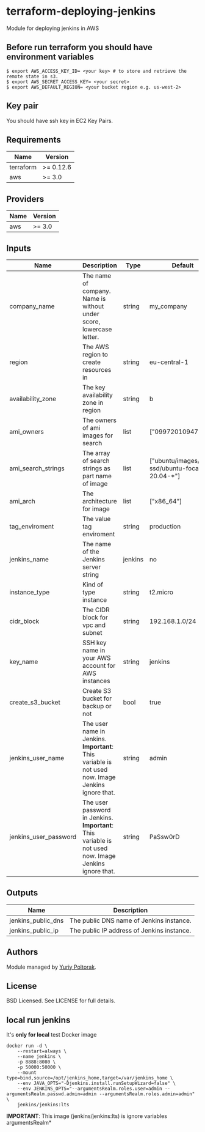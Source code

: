 # terraform-deploying-jenkins
Module for deploying jenkins in AWS

## Before run terraform you should have environment variables
```
$ export AWS_ACCESS_KEY_ID= <your key> # to store and retrieve the remote state in s3.
$ export AWS_SECRET_ACCESS_KEY= <your secret>
$ export AWS_DEFAULT_REGION= <your bucket region e.g. us-west-2>
```

## Key pair
You should have ssh key in EC2 Key Pairs.

## Requirements

| Name | Version |
|------|---------|
| terraform | >= 0.12.6 |
| aws | >= 3.0 |

## Providers

| Name | Version |
|------|---------|
| aws | >= 3.0 |

## Inputs

| Name | Description | Type | Default | Required |
|------|-------------|------|---------|:--------:|
| company\_name | The name of company. Name is without under score, lowercase letter. | string | my_company | no |
| region | The AWS region to create resources in | string | eu-central-1 | no |
| availability\_zone | The key availability zone in region | string | b | no |
| ami\_owners | The owners of ami images for search | list | ["099720109477"] | no |
| ami\_search\_strings | The array of search strings as part name of image | list | ["ubuntu/images/hvm-ssd/ubuntu-focal-20.04-*"] | no |
| ami\_arch | The architecture for image | list | ["x86_64"] | no |
| tag\_enviroment | The value tag enviroment | string | production | no |
| jenkins\_name | The name of the Jenkins server string | jenkins | no |
| instance\_type | Kind of type instance | string | t2.micro | no |
| cidr\_block | The CIDR block for vpc and subnet | string | 192.168.1.0/24 | no |
| key\_name | SSH key name in your AWS account for AWS instances | string | jenkins | no |
| create_s3_bucket | Create S3 bucket for backup or not | bool | true | no |
| jenkins\_user\_name | The user name in Jenkins. **Important**: This variable is not used now. Image Jenkins ignore that. | string | admin | no |
| jenkins\_user\_password | The user password in Jenkins. **Important**: This variable is not used now. Image Jenkins ignore that. | string | PaSsw0rD | no |

## Outputs

| Name | Description |
|------|-------------|
| jenkins\_public\_dns | The public DNS name of Jenkins instance. |
| jenkins\_public\_ip | The public IP address of Jenkins instance. |

## Authors

Module managed by [Yuriy Poltorak](https://github.com/termit-uanic).

## License

BSD Licensed. See LICENSE for full details.

## local run jenkins
It's **only for local** test Docker image
```
docker run -d \
    --restart=always \
    --name jenkins \
    -p 8888:8080 \
    -p 50000:50000 \
    --mount type=bind,source=/opt/jenkins_home,target=/var/jenkins_home \
    --env JAVA_OPTS="-Djenkins.install.runSetupWizard=false" \
    --env JENKINS_OPTS="--argumentsRealm.roles.user=admin --argumentsRealm.passwd.admin=admin --argumentsRealm.roles.admin=admin" \
    jenkins/jenkins:lts
```
**IMPORTANT**:
This image (jenkins/jenkins:lts) is ignore variables argumentsRealm*

